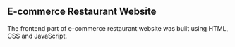 <h2>E-commerce Restaurant Website</h2>
The frontend part of e-commerce restaurant website was built using HTML, CSS and JavaScript.
